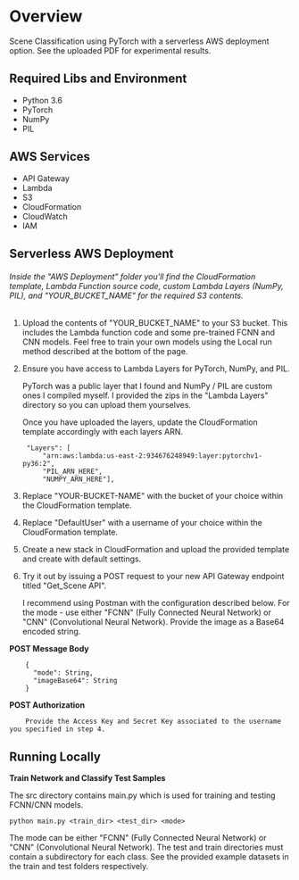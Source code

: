# Overview
Scene Classification using PyTorch with a serverless AWS deployment option. See the uploaded PDF for experimental results. 

## Required Libs and Environment
* Python 3.6
* PyTorch
* NumPy
* PIL

## AWS Services
* API Gateway
* Lambda
* S3
* CloudFormation
* CloudWatch
* IAM



## Serverless AWS Deployment

###### Inside the "AWS Deployment" folder you'll find the CloudFormation template, Lambda Function source code, custom Lambda Layers (NumPy, PIL), and "YOUR_BUCKET_NAME" for the required S3 contents.

1. Upload the contents of "YOUR_BUCKET_NAME" to your S3 bucket. This includes the Lambda function code and some pre-trained FCNN and CNN models. Feel free to train your own models using the Local run method described at the bottom of the page.

2. Ensure you have access to Lambda Layers for PyTorch, NumPy, and PIL.  
 
    PyTorch was a public layer that I found and NumPy / PIL are custom ones I compiled myself. I provided the zips in the "Lambda Layers" directory so you can upload them yourselves. 
   
    Once you have uploaded the layers, update the CloudFormation template accordingly with each layers ARN.

		"Layers": [
			"arn:aws:lambda:us-east-2:934676248949:layer:pytorchv1-py36:2",
			"PIL_ARN_HERE",
			"NUMPY_ARN_HERE"],
            
            
3. Replace "YOUR-BUCKET-NAME" with the bucket of your choice within the CloudFormation template.

4. Replace "DefaultUser" with a username of your choice within the CloudFormation template.

5. Create a new stack in CloudFormation and upload the provided template and create with default settings.

6. Try it out by issuing a POST request to your new API Gateway endpoint titled "Get_Scene API". 

    I recommend using Postman with the configuration described below. For the mode - use either "FCNN" (Fully Connected Neural Network) or "CNN" (Convolutional Neural Network). Provide the image as a Base64 encoded string.

****POST Message Body****

        {
          "mode": String,
          "imageBase64": String
        }

****POST Authorization****

		Provide the Access Key and Secret Key associated to the username you specified in step 4.


## Running Locally

****Train Network and Classify Test Samples****

The src directory contains main.py which is used for training and testing FCNN/CNN models.

	python main.py <train_dir> <test_dir> <mode>
	
The mode can be either "FCNN" (Fully Connected Neural Network) or "CNN" (Convolutional Neural Network). The test and train directories must contain a subdirectory for each class. See the provided example datasets in the train and test folders respectively.
	
